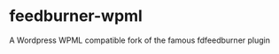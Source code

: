 feedburner-wpml
===============

A Wordpress WPML compatible fork of the famous fdfeedburner plugin
